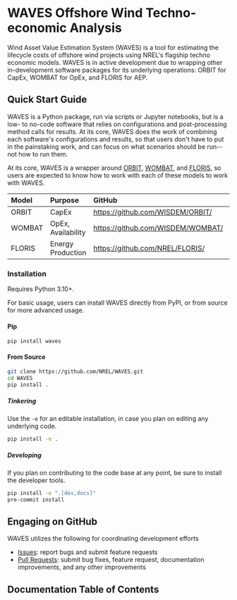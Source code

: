 # WAVES Offshore Wind Techno-economic Analysis

Wind Asset Value Estimation System (WAVES) is a tool for estimating the lifecycle costs of
offshore wind projects using NREL's flagship techno economic models. WAVES is in active development
due to wrapping other in-development software packages for its underlying operations: ORBIT for
CapEx, WOMBAT for OpEx, and FLORIS for AEP.

## Quick Start Guide

WAVES is a Python package, run via scripts or Jupyter notebooks, but is a low- to no-code software
that relies on configurations and post-processing method calls for results. At its core, WAVES does
the work of combining each software's configurations and results, so that users don't have to
put in the painstaking work, and can focus on what scenarios should be run--not how to run them.

At its core, WAVES is a wrapper around [ORBIT](https://wisdem.github.io/ORBIT/),
[WOMBAT](https://wisdem.github.io/WOMBAT/), and [FLORIS](https://nrel.github.io/floris/), so users
are expected to know how to work with each of these models to work with WAVES.

| Model | Purpose | GitHub | Documentation |
| :---- | :------ | :----- | :------------ |
| ORBIT | CapEx | <https://github.com/WISDEM/ORBIT/> | <https://wisdem.github.io/ORBIT/> |
| WOMBAT | OpEx, Availability | <https://github.com/WISDEM/WOMBAT/> | <https://wisdem.github.io/WOMBAT/> |
| FLORIS | Energy Production | <https://github.com/NREL/FLORIS/> | <https://nrel.github.io/FLORIS/> |

### Installation

Requires Python 3.10+.

For basic usage, users can install WAVES directly from PyPI, or from source for more advanced usage.

#### Pip

`pip install waves`

#### From Source

```bash
git clone https://github.com/NREL/WAVES.git
cd WAVES
pip install .
```

##### Tinkering

Use the `-e` for an editable installation, in case you plan on editing any underlying code.

```bash
pip install -e .
```

##### Developing

If you plan on contributing to the code base at any point, be sure to install the developer tools.

```bash
pip install -e ".[dev,docs]"
pre-commit install
```

## Engaging on GitHub

WAVES utilizes the following for coordinating development efforts

- [Issues](https://github.com/NREL/WAVES/issues): report bugs and submit feature requests
- [Pull Requests](https://github.com/NREL/WAVES/pulls): submit bug fixes, feature request,
  documentation improvements, and any other improvements

## Documentation Table of Contents

```{tableofcontents}
```
